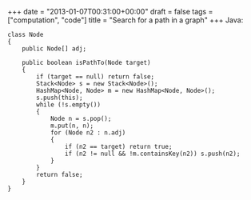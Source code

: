 +++
date = "2013-01-07T00:31:00+00:00"
draft = false
tags = ["computation", "code"]
title = "Search for a path in a graph"
+++
Java:

    class Node
    {
        public Node[] adj;

        public boolean isPathTo(Node target)
        {
            if (target == null) return false;
            Stack<Node> s = new Stack<Node>();
            HashMap<Node, Node> m = new HashMap<Node, Node>();
            s.push(this);
            while (!s.empty())
            {
                Node n = s.pop();
                m.put(n, n);
                for (Node n2 : n.adj)
                {
                    if (n2 == target) return true;
                    if (n2 != null && !m.containsKey(n2)) s.push(n2);
                }
            }
            return false;
        }
    }
